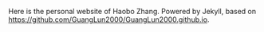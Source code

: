 Here is the personal website of Haobo Zhang. Powered by Jekyll, based on https://github.com/GuangLun2000/GuangLun2000.github.io.
